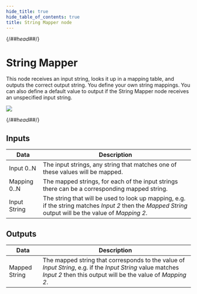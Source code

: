 ```yaml
---
hide_title: true
hide_table_of_contents: true
title: String Mapper node
---
```


{/*##head##*/}

# String Mapper

This node receives an input <span className="ndl-data">string</span>, looks it up in a mapping table, and outputs the correct output <span className="ndl-data">string</span>.
You define your own string mappings. You can also define a default value to output if the <span className="ndl-node">String Mapper</span> node receives an unspecified input <span className="ndl-data">string</span>.

<div className="ndl-image-with-background l">

![](/nodes/string-manipulation/string-mapper/string_mapper_node.png)

</div>

{/*##head##*/}

## Inputs

| Data                                           | Description                                                                                                                                             |
| ---------------------------------------------- | ------------------------------------------------------------------------------------------------------------------------------------------------------- |
| <span className="ndl-data">Input 0..N</span>   | The input strings, any string that matches one of these values will be mapped.                                                                          |
| <span className="ndl-data">Mapping 0..N</span> | The mapped strings, for each of the input strings there can be a corresponding mapped string.                                                           |
| <span className="ndl-data">Input String</span> | The string that will be used to look up mapping, e.g. if the string matches _Input 2_ then the _Mapped String_ output will be the value of _Mapping 2_. |

## Outputs

| Data                                            | Description                                                                                                                                                              |
| ----------------------------------------------- | ------------------------------------------------------------------------------------------------------------------------------------------------------------------------ |
| <span className="ndl-data">Mapped String</span> | The mapped string that corresponds to the value of _Input String_, e.g. if the _Input String_ value matches _Input 2_ then this output will be the value of _Mapping 2_. |
